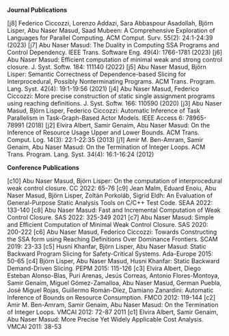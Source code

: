 **Journal Publications**
 
[j8]	Federico Ciccozzi, Lorenzo Addazi, Sara Abbaspour Asadollah, Björn Lisper, Abu Naser Masud, Saad Mubeen:
A Comprehensive Exploration of Languages for Parallel Computing. ACM Comput. Surv. 55(2): 24:1-24:39 (2023)
[j7]	Abu Naser Masud: The Duality in Computing SSA Programs and Control Dependency. IEEE Trans. Software Eng. 49(4): 1766-1781 (2023) 
[j6]	Abu Naser Masud: Efficient computation of minimal weak and strong control closure. J. Syst. Softw. 184: 111140 (2022)
[j5]	Abu Naser Masud, Björn Lisper: Semantic Correctness of Dependence-based Slicing for Interprocedural, Possibly Nonterminating Programs. ACM Trans. Program. Lang. Syst. 42(4): 19:1-19:56 (2021) 
[j4]	Abu Naser Masud, Federico Ciccozzi: More precise construction of static single assignment programs using reaching definitions. J. Syst. Softw. 166: 110590 (2020)
[j3]	Abu Naser Masud, Björn Lisper, Federico Ciccozzi: Automatic Inference of Task Parallelism in Task-Graph-Based Actor Models. IEEE Access 6: 78965-78991 (2018)
[j2]	Elvira Albert, Samir Genaim, Abu Naser Masud: On the Inference of Resource Usage Upper and Lower Bounds. ACM Trans. Comput. Log. 14(3): 22:1-22:35 (2013)
[j1] Amir M. Ben-Amram, Samir Genaim, Abu Naser Masud: On the Termination of Integer Loops. ACM Trans. Program. Lang. Syst. 34(4): 16:1-16:24 (2012)

**Conference Publications**

[c10]	Abu Naser Masud, Björn Lisper: On the computation of interprocedural weak control closure. CC 2022: 65-76
[c9]	Jean Malm, Eduard Enoiu, Abu Naser Masud, Björn Lisper, Zoltán Porkoláb, Sigrid Eldh: An Evaluation of General-Purpose Static Analysis Tools on C/C++ Test Code. SEAA 2022: 133-140
[c8]	Abu Naser Masud: Fast and Incremental Computation of Weak Control Closure. SAS 2022: 325-349 2021
[c7]	Abu Naser Masud: Simple and Efficient Computation of Minimal Weak Control Closure. SAS 2020: 200-222
[c6]	Abu Naser Masud, Federico Ciccozzi: Towards Constructing the SSA form using Reaching Definitions Over Dominance Frontiers. SCAM 2019: 23-33
[c5] Husni Khanfar, Björn Lisper, Abu Naser Masud: Static Backward Program Slicing for Safety-Critical Systems. Ada-Europe 2015: 50-65
[c4] Björn Lisper, Abu Naser Masud, Husni Khanfar: Static Backward Demand-Driven Slicing. PEPM 2015: 115-126
[c3] Elvira Albert, Diego Esteban Alonso-Blas, Puri Arenas, Jesús Correas, Antonio Flores-Montoya, Samir Genaim, Miguel Gómez-Zamalloa, Abu Naser Masud, German Puebla, José Miguel Rojas, Guillermo Román-Díez, Damiano Zanardini: Automatic Inference of Bounds on Resource Consumption. FMCO 2012: 119-144
[c2]	Amir M. Ben-Amram, Samir Genaim, Abu Naser Masud: On the Termination of Integer Loops. VMCAI 2012: 72-87
2011
[c1]	Elvira Albert, Samir Genaim, Abu Naser Masud: More Precise Yet Widely Applicable Cost Analysis. VMCAI 2011: 38-53
